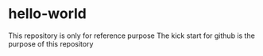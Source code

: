 # hello-world
This repository is only for reference purpose
The kick start for github is the purpose of this repository
